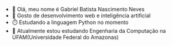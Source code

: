 - 👋 Olá, meu nome é Gabriel Batista Nascimento Neves
- 👀 Gosto de desenvolvimento web e inteligência artificial
- ⏱️ Estudando a linguagem Python no momento
- 🌱 Atualmente estou estudando Engenharia da Computação na UFAM(Universidade Federal do Amazonas)
  
  
<!---
gabrieb21/gabrieb21 is a ✨ special ✨ repository because its `README.md` (this file) appears on your GitHub profile.
You can click the Preview link to take a look at your changes.
--->
